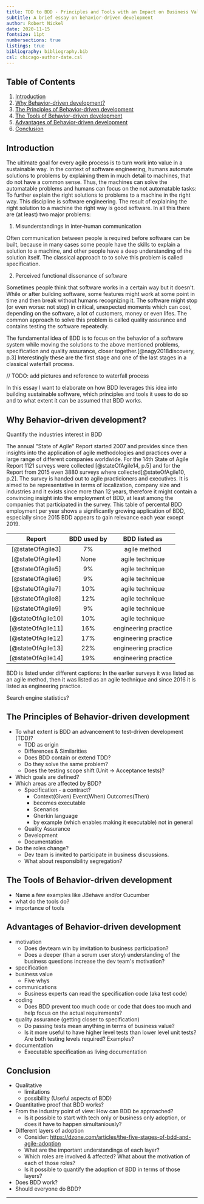```yaml
---
title: TDD to BDD - Principles and Tools with an Impact on Business Value and Communications
subtitle: A brief essay on behavior-driven development
author: Robert Nickel
date: 2020-11-15
fontsize: 11pt
numbersections: true
listings: true
bibliography: bibliography.bib
csl: chicago-author-date.csl
---
```


## Table of Contents <!-- omit in toc -->
1. [Introduction](#introduction)
2. [Why Behavior-driven development?](#why-behavior-driven-development)
3. [The Principles of Behavior-driven development](#the-principles-of-behavior-driven-development)
4. [The Tools of Behavior-driven development](#the-tools-of-behavior-driven-development)
5. [Advantages of Behavior-driven development](#advantages-of-behavior-driven-development)
6. [Conclusion](#conclusion)

## Introduction
The ultimate goal for every agile process is to turn work into value in a sustainable way. In the context of software engineering, humans automate solutions to problems by explaining them in much detail to machines, that do not have a common sense. Thus, the machines can solve the automatable problems and humans can focus on the not automatable tasks: To further explain the right solutions to problems to a machine in the right way. This discipline is software engineering. The result of explaining the right solution to a machine the right way is good software. In all this there are (at least) two major problems:

1. Misunderstandings in inter-human communication

Often communication between people is required before software can be built, because in many cases some people have the skills to explain a solution to a machine, and other people have a deep understanding of the solution itself. The classical approach to to solve this problem is called specification.

2. Perceived functional dissonance of software

Sometimes people think that software works in a certain way but it doesn't. While or after building software, some features might work at some point in time and then break without humans recognizing it. The software might stop (or even worse: not stop) in critical, unexpected moments which can cost, depending on the software, a lot of customers, money or even lifes. The common approach to solve this problem is called quality assurance and contains testing the software repeatedly.

The fundamental idea of BDD is to focus on the behavior of a software system while moving the solutions to the above mentioned problems, specification and quality assurance, closer together.[@nagy2018discovery, p.3] Interestingly these are the first stage and one of the last stages in a classical waterfall process. 

// TODO: add pictures and reference to waterfall process

In this essay I want to elaborate on how BDD leverages this idea into building sustainable software, which principles and tools it uses to do so and to what extent it can be assumed that BDD works.

## Why Behavior-driven development?
Quantify the industries interest in BDD

The annual "State of Agile" Report started 2007 and provides since then insights into the application of agile methodologies and practices over a large range of different companies worldwide.
For the 14th State of Agile Report 1121 surveys were collected [@stateOfAgile14, p.5] and for the Report from 2015 even 3880 surveys where collected[@stateOfAgile10, p.2]. The survey is handed out to agile practicioners and executives. It is aimed to be representative in terms of localization, company size and industries and it exists since more than 12 years, therefore it might contain a convincing insight into the employment of BDD, at least among the companies that participated in the survey. This table of percental BDD employment per year shows a significantly growing application of BDD, especially since 2015 BDD appears to gain relevance each year except 2019.

Report | BDD used by | BDD listed as
:-: | :-: | :-:
[@stateOfAgile3] | 7% | agile method
[@stateOfAgile4] | None | agile technique
[@stateOfAgile5] | 9% | agile technique
[@stateOfAgile6] | 9% | agile technique
[@stateOfAgile7] | 10% | agile technique
[@stateOfAgile8] | 12% | agile technique
[@stateOfAgile9] | 9% | agile technique
[@stateOfAgile10] | 10% | agile technique
[@stateOfAgile11] | 16% | engineering practice
[@stateOfAgile12] | 17% | engineering practice
[@stateOfAgile13] | 22% | engineering practice
[@stateOfAgile14] | 19% | engineering practice

BDD is listed under different captions: In the earlier surveys it was listed as an agile method, then it was listed as an agile technique and since 2016 it is listed as engineering practice.

Search engine statistics?

## The Principles of Behavior-driven development
- To what extent is BDD an advancement to test-driven development (TDD)?
  - TDD as origin
  - Differences & Similarities
  - Does BDD contain or extend TDD?
  - Do they solve the same problem?
  - Does the testing scope shift (Unit -> Acceptance tests)?
- Which goals are defined?
- Which areas are affected by BDD?
  - Specification - a contract?
    - Context(Given) Event(When) Outcomes(Then)
    - becomes executable
    - Scenarios
    - Gherkin language
    - by example (which enables making it executable) not in general
  - Quality Assurance
  - Development
  - Documentation
- Do the roles change?
  - Dev team is invited to participate in business discussions.
  - What about responsibility segregation?

## The Tools of Behavior-driven development
- Name a few examples like JBehave and/or Cucumber
- what do the tools do?
- importance of tools
 
## Advantages of Behavior-driven development
- motivation
  - Does devteam win by invitation to business participation?
  - Does a deeper (than a scrum user story) understanding of the business questions increase the dev team's motivation?
- specification
- business value
  - Five whys
- communications
  - Business experts can read the specification code (aka test code)
- coding
  - Does BDD prevent too much code or code that does too much and help focus on the actual requirements?
- quality assurance (getting closer to specification)
  - Do passing tests mean anything in terms of business value?
  - Is it more useful to have higher level tests than lower level unit tests? Are both testing levels required? Examples?
- documentation
  - Executable specification as living documentation

## Conclusion
- Qualitative
  - limitations
  - possibility (Useful aspects of BDD)
- Quantitative proof that BDD works?
- From the industry point of view: How can BDD be approached?
  - Is it possible to start with tech only or business only adoption, or does it have to happen simultaniously?
- Different layers of adoption
  - Consider: https://dzone.com/articles/the-five-stages-of-bdd-and-agile-adoption
  - What are the important understandings of each layer?
  - Which roles are involved & affected? What about the motivation of each of those roles?
  - Is it possible to quantify the adoption of BDD in terms of those layers?
- Does BDD work?
- Should everyone do BDD?

---